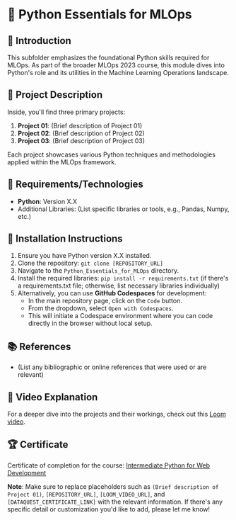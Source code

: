 # 🐍 Python Essentials for MLOps

## 📜 Introduction
This subfolder emphasizes the foundational Python skills required for MLOps. As part of the broader MLOps 2023 course, this module dives into Python's role and its utilities in the Machine Learning Operations landscape.

## 📂 Project Description
Inside, you'll find three primary projects:
1. **Project 01**: (Brief description of Project 01)
2. **Project 02**: (Brief description of Project 02)
3. **Project 03**: (Brief description of Project 03)

Each project showcases various Python techniques and methodologies applied within the MLOps framework.

## 🔧 Requirements/Technologies
- **Python**: Version X.X
- Additional Libraries: (List specific libraries or tools, e.g., Pandas, Numpy, etc.)

## 🚀 Installation Instructions
1. Ensure you have Python version X.X installed.
2. Clone the repository: `git clone [REPOSITORY_URL]`
3. Navigate to the `Python_Essentials_for_MLOps` directory.
4. Install the required libraries: `pip install -r requirements.txt` (if there's a requirements.txt file; otherwise, list necessary libraries individually)
5. Alternatively, you can use **GitHub Codespaces** for development:
   - In the main repository page, click on the `Code` button.
   - From the dropdown, select `Open with Codespaces`.
   - This will initiate a Codespace environment where you can code directly in the browser without local setup.

## 📚 References
- (List any bibliographic or online references that were used or are relevant)

## 🎥 Video Explanation
For a deeper dive into the projects and their workings, check out this [Loom video](LOOM_VIDEO_URL).

## 🏆 Certificate
Certificate of completion for the course: [Intermediate Python for Web Development](https://app.dataquest.io/view_cert/AXUVGRJG23AHG91MHI5Y)

**Note**: Make sure to replace placeholders such as `(Brief description of Project 01)`, `[REPOSITORY_URL]`, `[LOOM_VIDEO_URL]`, and `[DATAQUEST_CERTIFICATE_LINK]` with the relevant information. If there's any specific detail or customization you'd like to add, please let me know!